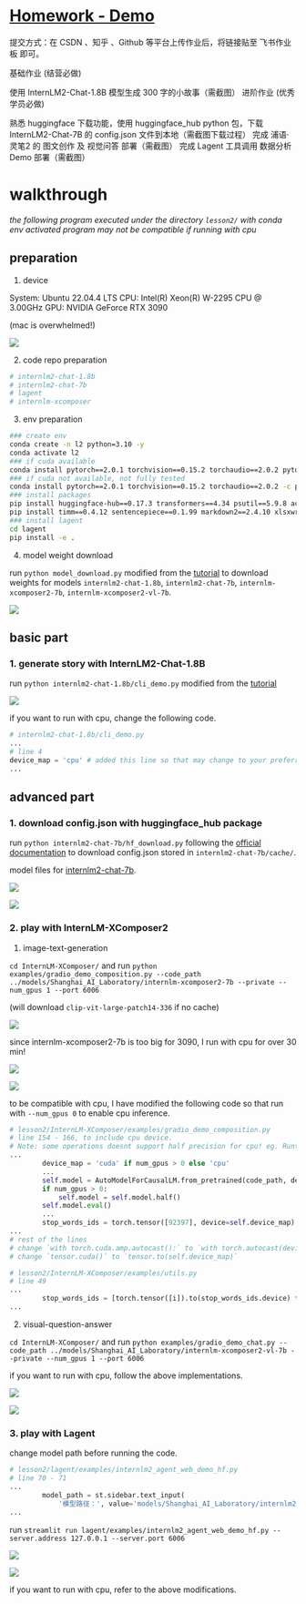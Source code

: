 # [Homework - Demo](https://github.com/InternLM/Tutorial/blob/camp2/helloworld/homework.md)
提交方式：在 CSDN 、知乎 、Github 等平台上传作业后，将链接贴至 飞书作业板 即可。

基础作业 (结营必做)

使用 InternLM2-Chat-1.8B 模型生成 300 字的小故事（需截图）
进阶作业 (优秀学员必做)

熟悉 huggingface 下载功能，使用 huggingface_hub python 包，下载 InternLM2-Chat-7B 的 config.json 文件到本地（需截图下载过程）
完成 浦语·灵笔2 的 图文创作 及 视觉问答 部署（需截图）
完成 Lagent 工具调用 数据分析 Demo 部署（需截图）

# walkthrough
*the following program executed under the directory `lesson2/` with conda env activated*
*program may not be compatible if running with cpu*

## preparation
1. device

System: Ubuntu 22.04.4 LTS
CPU: Intel(R) Xeon(R) W-2295 CPU @ 3.00GHz
GPU: NVIDIA GeForce RTX 3090

(mac is overwhelmed!)

![](images/mac.png)

2. code repo preparation

```bash
# internlm2-chat-1.8b
# internlm2-chat-7b
# lagent
# internlm-xcomposer
```

3. env preparation

```bash
### create env
conda create -n l2 python=3.10 -y
conda activate l2
### if cuda available
conda install pytorch==2.0.1 torchvision==0.15.2 torchaudio==2.0.2 pytorch-cuda=11.7 -c pytorch -c nvidia
### if cuda not available, not fully tested
conda install pytorch==2.0.1 torchvision==0.15.2 torchaudio==2.0.2 -c pytorch
### install packages
pip install huggingface-hub==0.17.3 transformers==4.34 psutil==5.9.8 accelerate==0.24.1 streamlit==1.32.2  matplotlib==3.8.3 modelscope==1.9.5 sentencepiece==0.1.99
pip install timm==0.4.12 sentencepiece==0.1.99 markdown2==2.4.10 xlsxwriter==3.1.2 gradio==4.13.0
### install lagent
cd lagent
pip install -e .
```

4. model weight download

run `python model_download.py` modified from the [tutorial](https://github.com/InternLM/Tutorial/blob/camp2/helloworld/hello_world.md#22-%E4%B8%8B%E8%BD%BD-internlm2-chat-18b-%E6%A8%A1%E5%9E%8B) to download weights for models `internlm2-chat-1.8b`, `internlm2-chat-7b`, `internlm-xcomposer2-7b`, `internlm-xcomposer2-vl-7b`.

![](images/model_download.png) 

## basic part
### 1. generate story with InternLM2-Chat-1.8B

run `python internlm2-chat-1.8b/cli_demo.py` modified from the [tutorial](https://github.com/InternLM/Tutorial/blob/camp2/helloworld/hello_world.md#23-%E8%BF%90%E8%A1%8C-cli_demo)

![](images/300_story.png)

if you want to run with cpu, change the following code.
```python
# internlm2-chat-1.8b/cli_demo.py
...
# line 4
device_map = 'cpu' # added this line so that may change to your preferred device
...
```

## advanced part
### 1. download config.json with huggingface_hub package

run `python internlm2-chat-7b/hf_download.py` following the [official documentation](https://huggingface.co/docs/huggingface_hub/quick-start#download-files) to download config.json stored in `internlm2-chat-7b/cache/`.

model files for [internlm2-chat-7b](https://huggingface.co/internlm/internlm2-chat-7b/tree/main).

![](images/hf_download.png)

![](images/config.png)

### 2. play with InternLM-XComposer2

1. image-text-generation

`cd InternLM-XComposer/` and run `python examples/gradio_demo_composition.py --code_path ../models/Shanghai_AI_Laboratory/internlm-xcomposer2-7b --private --num_gpus 1 --port 6006`

(will download `clip-vit-large-patch14-336` if no cache)

![](images/vit_download.png)

since internlm-xcomposer2-7b is too big for 3090, I run with cpu for over 30 min!

![](images/img_txt_web.png)

![](images/img_txt_cmd.png)

to be compatible with cpu, I have modified the following code so that run with `--num_gpus 0` to enable cpu inference.
```python
# lesson2/InternLM-XComposer/examples/gradio_demo_composition.py
# line 154 - 166, to include cpu device. 
# Note: some operations doesnt support half precision for cpu! eg. RuntimeError: "addmm_impl_cpu_" not implemented for 'Half'
...
        device_map = 'cuda' if num_gpus > 0 else 'cpu' 
        ...
        self.model = AutoModelForCausalLM.from_pretrained(code_path, device_map=self.device_map, trust_remote_code=True)
        if num_gpus > 0:
            self.model = self.model.half()
        self.model.eval()
        ...
        stop_words_ids = torch.tensor([92397], device=self.device_map)
...
# rest of the lines
# change `with torch.cuda.amp.autocast():` to `with torch.autocast(device_type=self.device_map):`
# change `tensor.cuda()` to `tensor.to(self.device_map)`
```
```python
# lesson2/InternLM-XComposer/examples/utils.py
# line 49
...
        stop_words_ids = [torch.tensor([i]).to(stop_words_ids.device) for i in stop_words_ids]
...
```

2. visual-question-answer

`cd InternLM-XComposer/` and run `python examples/gradio_demo_chat.py --code_path ../models/Shanghai_AI_Laboratory/internlm-xcomposer2-vl-7b --private --num_gpus 1 --port 6006`

if you want to run with cpu, follow the above implementations.

![](images/vqa_web.png)

![](images/vqa_cmd.png)


### 3. play with Lagent

change model path before running the code.
```python
# lesson2/lagent/examples/internlm2_agent_web_demo_hf.py
# line 70 - 71
...
        model_path = st.sidebar.text_input(
            '模型路径：', value='models/Shanghai_AI_Laboratory/internlm2-chat-7b')
...
```

run `streamlit run lagent/examples/internlm2_agent_web_demo_hf.py --server.address 127.0.0.1 --server.port 6006`

![](images/lagent_web.png)

![](images/lagent_cmd.png)

if you want to run with cpu, refer to the above modifications.
